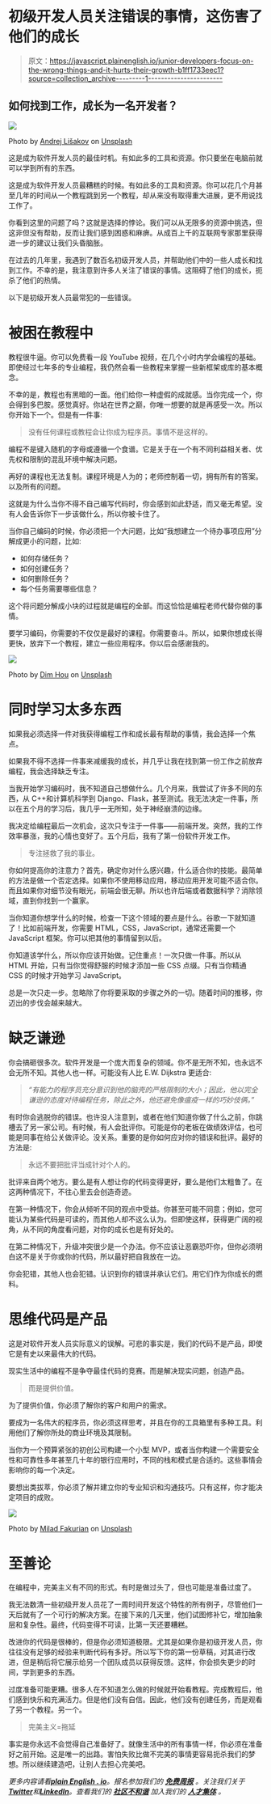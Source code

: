 # 初级开发人员关注错误的事情，这伤害了他们的成长

> 原文：<https://javascript.plainenglish.io/junior-developers-focus-on-the-wrong-things-and-it-hurts-their-growth-b1ff1733eec1?source=collection_archive---------1----------------------->

## 如何找到工作，成长为一名开发者？

![](img/5ccf1c73fefbca4c3b982957c4b214f1.png)

Photo by [Andrej Lišakov](https://unsplash.com/@lishakov?utm_source=unsplash&utm_medium=referral&utm_content=creditCopyText) on [Unsplash](https://unsplash.com/s/photos/x?utm_source=unsplash&utm_medium=referral&utm_content=creditCopyText)

这是成为软件开发人员的最佳时机。有如此多的工具和资源。你只要坐在电脑前就可以学到所有的东西。

这是成为软件开发人员最糟糕的时候。有如此多的工具和资源。你可以花几个月甚至几年的时间从一个教程跳到另一个教程，却从来没有取得重大进展，更不用说找工作了。

你看到这里的问题了吗？这就是选择的悖论。我们可以从无限多的资源中挑选，但这非但没有帮助，反而让我们感到困惑和麻痹。从成百上千的互联网专家那里获得进一步的建议让我们头昏脑胀。

在过去的几年里，我遇到了数百名初级开发人员，并帮助他们中的一些人成长和找到工作。不幸的是，我注意到许多人关注了错误的事情。这阻碍了他们的成长，扼杀了他们的热情。

以下是初级开发人员最常犯的一些错误。

# 被困在教程中

教程很牛逼。你可以免费看一段 YouTube 视频，在几个小时内学会编程的基础。即使经过七年多的专业编程，我仍然会看一些教程来掌握一些新框架或库的基本概念。

不幸的是，教程也有黑暗的一面。他们给你一种虚假的成就感。当你完成一个，你会得到多巴胺。感觉真好。你站在世界之巅，你唯一想要的就是再感受一次。所以你开始下一个。但是有一件事:

> 没有任何课程或教程会让你成为程序员。事情不是这样的。

编程不是键入随机的字母或遵循一个食谱。它是关于在一个有不同利益相关者、优先权和限制的混乱环境中解决问题。

再好的课程也无法复制。课程环境是人为的；老师控制着一切，拥有所有的答案。以及所有的问题。

这就是为什么当你不得不自己编写代码时，你会感到如此舒适，而又毫无希望。没有人会告诉你下一步该做什么，所以你被卡住了。

当你自己编码的时候，你必须把一个大问题，比如“我想建立一个待办事项应用”分解成更小的问题，比如:

*   如何存储任务？
*   如何创建任务？
*   如何删除任务？
*   每个任务需要哪些信息？

这个将问题分解成小块的过程就是编程的全部。而这恰恰是编程老师代替你做的事情。

要学习编码，你需要的不仅仅是最好的课程。你需要奋斗。所以，如果你想成长得更快，放弃下一个教程，建立一些应用程序。你以后会感谢我的。

![](img/238cb96d047e887b97fe37e39edfafa8.png)

Photo by [Dim Hou](https://unsplash.com/@dimhou?utm_source=unsplash&utm_medium=referral&utm_content=creditCopyText) on [Unsplash](https://unsplash.com/s/photos/too-many?utm_source=unsplash&utm_medium=referral&utm_content=creditCopyText)

# 同时学习太多东西

如果我必须选择一件对我获得编程工作和成长最有帮助的事情，我会选择一个焦点。

如果我不得不选择一件事来减缓我的成长，并几乎让我在找到第一份工作之前放弃编程，我会选择缺乏专注。

当我开始学习编码时，我不知道自己想做什么。几个月来，我尝试了许多不同的东西，从 C++和计算机科学到 Django、Flask，甚至测试。我无法决定一件事，所以在五个月的学习后，我几乎一无所知，处于神经崩溃的边缘。

我决定给编程最后一次机会，这次只专注于一件事——前端开发。突然，我的工作效率暴涨，我的心情也变好了。五个月后，我有了第一份软件开发工作。

> 专注拯救了我的事业。

你如何提高你的注意力？首先，确定你对什么感兴趣，什么适合你的技能。最简单的方法是做一个否定选择。如果你不使用移动应用，移动应用开发可能不适合你。而且如果你对细节没有眼光，前端会很无聊。所以也许后端或者数据科学？消除领域，直到你找到一个赢家。

当你知道你想学什么的时候，检查一下这个领域的要点是什么。谷歌一下就知道了！比如前端开发，你需要 HTML，CSS，JavaScript，通常还需要一个 JavaScript 框架。你可以把其他的事情留到以后。

你知道该学什么，所以你应该开始做。记住重点！一次只做一件事。所以从 HTML 开始，只有当你觉得舒服的时候才添加一些 CSS 点缀。只有当你精通 CSS 的时候才开始学习 JavaScript。

总是一次只走一步。忽略除了你将要采取的步骤之外的一切。随着时间的推移，你迈出的步伐会越来越大。

# 缺乏谦逊

你会搞砸很多次。软件开发是一个庞大而复杂的领域。你不是无所不知，也永远不会无所不知。其他人也一样。可能没有人比 E.W. Dijkstra 更适合:

> *“有能力的程序员充分意识到他的脑壳的严格限制的大小；因此，他以完全谦逊的态度对待编程任务，除此之外，他还避免像瘟疫一样的巧妙伎俩。”*

有时你会逃脱你的错误。也许没人注意到，或者在他们知道你做了什么之前，你跳槽去了另一家公司。有时候，有人会批评你。可能是你的老板在做绩效评估，也可能是同事在给公关做评论。没关系。重要的是你如何应对你的错误和批评。最好的方法是:

> 永远不要把批评当成针对个人的。

批评来自两个地方。要么是有人想让你的代码变得更好，要么是他们太粗鲁了。在这两种情况下，不往心里去会创造奇迹。

在第一种情况下，你会从倾听不同的观点中受益。你甚至可能不同意；例如，您可能认为某些代码是可读的，而其他人却不这么认为。但即使这样，获得更广阔的视角，从不同的角度看问题，对你的成长也是有好处的。

在第二种情况下，升级冲突很少是一个办法。你不应该让恶霸恐吓你，但你必须明白这不是关于你或你的代码，所以最好把自我放在一边。

你会犯错，其他人也会犯错。认识到你的错误并承认它们。用它们作为你成长的燃料。

# 思维代码是产品

这是对软件开发人员实际意义的误解。可悲的事实是，我们的代码不是产品，即使它是有史以来最伟大的代码。

现实生活中的编程不是争夺最佳代码的竞赛。而是解决现实问题，创造产品。

> 而是提供价值。

为了提供价值，你必须了解你的客户和用户的需求。

要成为一名伟大的程序员，你必须这样思考，并且在你的工具箱里有多种工具。利用他们了解你所处的商业环境及其限制。

当你为一个预算紧张的初创公司构建一个小型 MVP，或者当你构建一个需要安全性和可靠性多年甚至几十年的银行应用时，不同的栈和模式是合适的。这些事情会影响你的每一个决定。

要想出类拔萃，你必须了解并建立你的专业知识和沟通技巧。只有这样，你才能决定项目的成败。

![](img/70bddc44d497d72ead3aaef39b1869ea.png)

Photo by [Milad Fakurian](https://unsplash.com/@fakurian?utm_source=unsplash&utm_medium=referral&utm_content=creditCopyText) on [Unsplash](https://unsplash.com/s/photos/perfectionism?utm_source=unsplash&utm_medium=referral&utm_content=creditCopyText)

# 至善论

在编程中，完美主义有不同的形式。有时是做过头了，但也可能是准备过度了。

我无法数清一些初级开发人员花了一周时间开发这个特性的所有例子，尽管他们一天后就有了一个可行的解决方案。在接下来的几天里，他们试图修补它，增加抽象层和复杂性。最终，代码变得不可读，比第一天还要糟糕。

改进你的代码是很棒的，但是你必须知道极限。尤其是如果你是初级开发人员，你往往没有足够的经验来判断代码有多好。所以写下你的第一份草稿，对其进行改进，但是稍后将它展示给另一个团队成员以获得反馈。这样，你会损失更少的时间，学到更多的东西。

过度准备可能更糟。很多人在不知道怎么做的时候就开始看教程。完成教程后，他们感到快乐和充满活力。但是他们没有自信。因此，他们没有创建任务，而是观看了另一个教程。另一个。

> 完美主义=拖延

事实是你永远不会觉得自己准备好了。就像生活中的所有事情一样，你必须在准备好之前开始。这是唯一的出路。害怕失败比做不完美的事情更容易扼杀我们的梦想。所以继续建造吧，让别人去担心完美吧。

*更多内容请看*[***plain English . io***](https://plainenglish.io/)*。报名参加我们的* [***免费周报***](http://newsletter.plainenglish.io/) *。关注我们关于*[***Twitter***](https://twitter.com/inPlainEngHQ)*和*[***LinkedIn***](https://www.linkedin.com/company/inplainenglish/)*。查看我们的* [***社区不和谐***](https://discord.gg/GtDtUAvyhW) *加入我们的* [***人才集体***](https://inplainenglish.pallet.com/talent/welcome) *。*